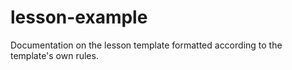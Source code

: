 lesson-example
==============

Documentation on the lesson template formatted according to the template's own rules.
